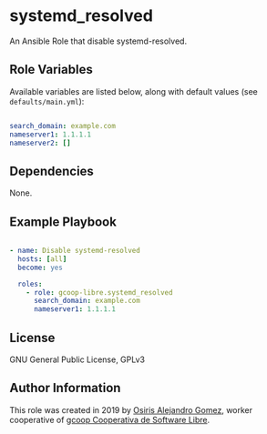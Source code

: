 systemd_resolved
================

An Ansible Role that disable systemd-resolved.

Role Variables
--------------

Available variables are listed below, along with default values (see
`defaults/main.yml`):

```yaml

search_domain: example.com
nameserver1: 1.1.1.1
nameserver2: []

```

Dependencies
------------

None.

Example Playbook
----------------

```yaml

- name: Disable systemd-resolved
  hosts: [all]
  become: yes

  roles:
    - role: gcoop-libre.systemd_resolved
      search_domain: example.com
      nameserver1: 1.1.1.1

```

License
-------

GNU General Public License, GPLv3

Author Information
------------------

This role was created in 2019 by
 [Osiris Alejandro Gomez](https://osiux.com/),
 worker cooperative of
 [gcoop Cooperativa de Software Libre](http://www.gcoop.coop/).
